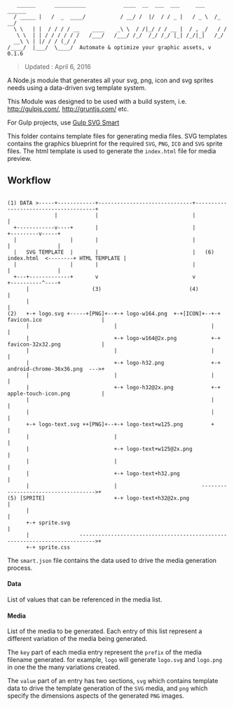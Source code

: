 ```
   ______      __________            ____  __  ___  ___     ___    ______
  / _____ |   /  _  ____/           / __/ /  |/  / / _ |   / _ \  /_  __/
  \ \   | |  / / / / __    ____    _\ \  / /|_/ / / __ |  / , _/   / /
   \ \  | | / / / / / /   /___/   /___/ /_/  /_/ /_/ |_| /_/|_|   /_/
  __\ \ | |/ / / (_/ /          
/____/  |___/  \____/  Automate & optimize your graphic assets, v 0.1.6

```
> Updated : April 6, 2016

A Node.js module that generates all your svg, png, icon and svg sprites needs using a data-driven svg template system.

This Module was designed to be used with a build system, i.e. http://gulpjs.com/, http://gruntjs.com/ etc.

For Gulp projects, use [Gulp SVG Smart](https://github.com/websemantics/gulp-svg-smart)

This folder contains template files for generating media files. SVG templates contains the graphics blueprint for the required `SVG`, `PNG`, `ICO` and `SVG` sprite files. The html template is used to generate the `index.html` file for media preview.

## Workflow

```

(1) DATA >-----+------------+------------------------------+--------------------------------------+
               |            |                              |                                      |
  +------------v----+       |                              |                            +---------v-----+
  |                 |       |                              |                            |               |
  |   SVG TEMPLATE  |       |                              |   (6) index.html  <--------+ HTML TEMPLATE |
  |                 |       |                              |                            |               |
  +---+-------------+       v                              v                            +----------^----+
      |                    (3)                            (4)                                      |
      |                                                                                            |
(2)   +-+ logo.svg +-----+[PNG]+--+-+ logo-w164.png  +-+[ICON]+--+-+ favicon.ico                   |
      |                           |                              |                                 |
      |                           +-+ logo-w164@2x.png           +-+ favicon-32x32.png             |
      |                           |                              |                                 |
      |                           +-+ logo-h32.png               +-+ android-chrome-36x36.png  --->+
      |                           |                              |                                 |
      |                           +-+ logo-h32@2x.png            +-+ apple-touch-icon.png          |
      |                                                          |                                 |
      |                                                          |                                 |
      +-+ logo-text.svg ++[PNG]+--+-+ logo-text+w125.png         +                                 |
      |                           |                                                                |
      |                           +-+ logo-text+w125@2x.png                                        |
      |                           |                                                                |
      |                           +-+ logo-text+h32.png                                            |
      |                           |                           ------------------------------------>+
(5) [SPRITE]                      +-+ logo-text+h32@2x.png                                         |
      |                                                                                            |
      +-+ sprite.svg                                                                               |
      |                --------------------------------------------------------------------------->+
      +-+ sprite.css
```




The `smart.json` file contains the data used to drive the media generation process.

#### Data

List of values that can be referenced in the media list.

#### Media

List of the media to be generated. Each entry of this list represent a different variation of the media being generated.

The `key` part of each media entry represent the `prefix` of the media filename generated. for example, `logo` will generate `logo.svg` and `logo.png` in one the the many variations created.

The `value` part of an entry has two sections, `svg` which contains template data to drive the template generation of the `SVG` media, and `png` which specify the dimensions aspects of the generated `PNG` images.
